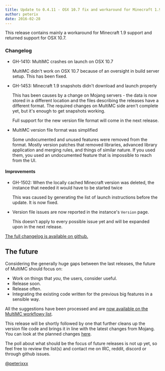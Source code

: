 ```yaml
---
title: Update to 0.4.11 - OSX 10.7 fix and workaround for Minecraft 1.9 compatibility
author: peterix
date: 2016-02-28
---
```


This release contains mainly a workaround for Minecraft 1.9 support and returned support for OSX 10.7.

### Changelog

- GH-1410: MultiMC crashes on launch on OSX 10.7

    MultiMC didn't work on OSX 10.7 because of an oversight in build server setup. This has been fixed.

- GH-1453: Minecraft 1.9 snapshots didn't download and launch properly

    This has been causes by a change on Mojang servers - the data is now stored in a different location and the files describing the releases have a different format. The required changes on MultiMC side aren't complete yet, but it's enough to get snapshots working.

    Full support for the new version file format will come in the next release.

- MultiMC version file format was simplified

    Some undocumented and unused features were removed from the format. Mostly version patches that removed libraries, advanced library application and merging rules, and things of similar nature. If you used them, you used an undocumented feature that is impossible to reach from the UI.

#### Improvements

- GH-1502: When the locally cached Minecraft version was deleted, the instance that needed it would have to be started twice

    This was caused by generating the list of launch instructions before the update. It is now fixed.

- Version file issues are now reported in the instance's `Version` page.

    This doesn't apply to every possible issue yet and will be expanded upon in the next release.

[The full changelog is available on github.](https://github.com/MultiMC/MultiMC5/blob/a3cd3d5ff18215a475ed6b5f231f3f02ccd668f7/changelog.md)

## The future

Considering the generally huge gaps between the last releases, the future of MultiMC should focus on:

* Work on things that *you*, the users, consider useful.
* Release soon.
* Release often.
* Integrating the existing code written for the previous big features in a sensible way.

All the suggestions have been processed and are [now available on the MultiMC workflowy list](https://workflowy.com/s/2EyDMcp7CU).

This release will be shortly followed by one that further cleans up the version file code and brings it in line with the latest changes from Mojang. You can look at the planned changes [here](https://workflowy.com/s/4BkdTJIsPm).

The poll about what should be the focus of future releases is not up yet, so feel free to review the list(s) and contact me on IRC, reddit, discord or through github issues.

[@peterixxx](https://twitter.com/peterixxx)

